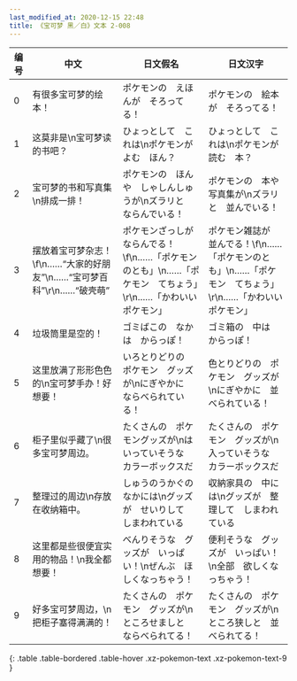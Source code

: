 ```yaml
---
last_modified_at: 2020-12-15 22:48
title: 《宝可梦 黑／白》文本 2-008
---
```

| 编号 | 中文 | 日文假名 | 日文汉字 |
| ---- | ---- | ---- | --- |
| 0 | 有很多宝可梦的绘本！ | ポケモンの　えほんが　そろってる！ | ポケモンの　絵本が　そろってる！ |
| 1 | 这莫非是\n宝可梦读的书吧？ | ひょっとして　これは\nポケモンが　よむ　ほん？ | ひょっとして　これは\nポケモンが　読む　本？ |
| 2 | 宝可梦的书和写真集\n排成一排！ | ポケモンの　ほんや　しゃしんしゅうが\nズラリと　ならんでいる！ | ポケモンの　本や　写真集が\nズラリと　並んでいる！ |
| 3 | 摆放着宝可梦杂志！\f\n……“大家的好朋友”\n……“宝可梦百科”\r\n……“破壳萌” | ポケモンざっしが　ならんでる！\f\n……「ポケモンのとも」\n……「ポケモン　てちょう」\r\n……「かわいい　ポケモン」 | ポケモン雑誌が　並んでる！\f\n……「ポケモンのとも」\n……「ポケモン　てちょう」\r\n……「かわいい　ポケモン」 |
| 4 | 垃圾筒里是空的！ | ゴミばこの　なかは　からっぽ！ | ゴミ箱の　中は　からっぽ！ |
| 5 | 这里放满了形形色色的\n宝可梦手办！好想要！ | いろとりどりの　ポケモン　グッズが\nにぎやかに　ならべられている！ | 色とりどりの　ポケモン　グッズが\nにぎやかに　並べられている！ |
| 6 | 柜子里似乎藏了\n很多宝可梦周边。 | たくさんの　ポケモングッズが\nはいっていそうな　カラーボックスだ | たくさんの　ポケモン　グッズが\n入っていそうな　カラーボックスだ |
| 7 | 整理过的周边\n存放在收纳箱中。 | しゅうのうかぐの　なかには\nグッズが　せいりして　しまわれている | 収納家具の　中には\nグッズが　整理して　しまわれている |
| 8 | 这里都是些很便宜实用的物品！\n我全都想要！ | べんりそうな　グッズが　いっぱい！\nぜんぶ　ほしくなっちゃう！ | 便利そうな　グッズが　いっぱい！\n全部　欲しくなっちゃう！ |
| 9 | 好多宝可梦周边，\n把柜子塞得满满的！ | たくさんの　ポケモン　グッズが\nところせましと　ならべられてる！ | たくさんの　ポケモン　グッズが\nところ狭しと　並べられてる！ |
{: .table .table-bordered .table-hover .xz-pokemon-text .xz-pokemon-text-9 }